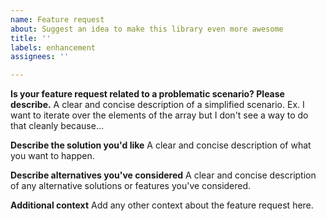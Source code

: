 ```yaml
---
name: Feature request
about: Suggest an idea to make this library even more awesome
title: ''
labels: enhancement
assignees: ''

---
```


**Is your feature request related to a problematic scenario? Please describe.**
A clear and concise description of a simplified scenario. Ex. I want to iterate over the elements of the array but I don't see a way to do that cleanly because...

**Describe the solution you'd like**
A clear and concise description of what you want to happen.

**Describe alternatives you've considered**
A clear and concise description of any alternative solutions or features you've considered.

**Additional context**
Add any other context about the feature request here.
